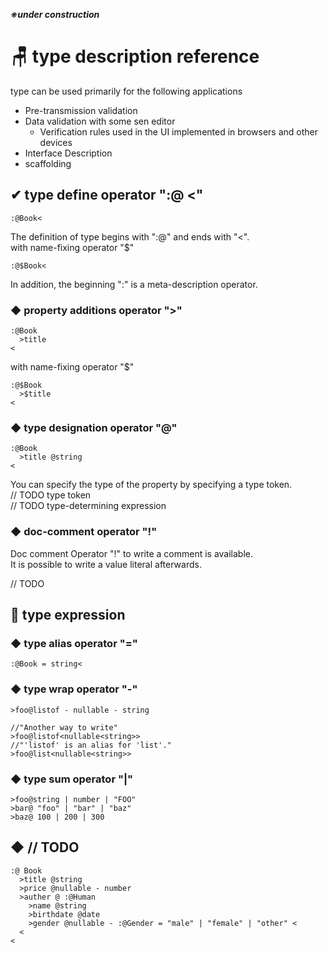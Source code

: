 ***※under construction***

# 🪑 type description reference
type can be used primarily for the following applications
- Pre-transmission validation
- Data validation with some sen editor
  - Verification rules used in the UI implemented in browsers and other devices
- Interface Description
- scaffolding

## ✔ type define operator ":@ <"
```sen
:@Book<
```
The definition of type begins with ":@" and ends with "<".  
with name-fixing operator "$"  
```sen
:@$Book<
```
In addition, the beginning ":" is a meta-description operator.

### ◆ property additions operator ">"
```sen
:@Book
  >title
<
```
with name-fixing operator "$"  
```sen
:@$Book
  >$title
<
```

### ◆ type designation operator "@"
```sen
:@Book
  >title @string
<
```
You can specify the type of the property by specifying a type token.  
// TODO type token  
// TODO type-determining expression  

### ◆ doc-comment operator "!"
Doc comment Operator "!" to write a comment is available.    
It is possible to write a value literal afterwards.  

// TODO

## 🧩 type expression

### ◆ type alias operator "="
```sen
:@Book = string<
```
### ◆ type wrap operator "-"
```sen
>foo@listof - nullable - string

//"Another way to write"
>foo@listof<nullable<string>>
//"'listof' is an alias for 'list'."
>foo@list<nullable<string>>

```

### ◆ type sum operator "|"
```sen
>foo@string | number | "FOO"
>bar@ "foo" | "bar" | "baz"
>baz@ 100 | 200 | 300
```

## ◆ // TODO 

```sen
:@ Book
  >title @string
  >price @nullable - number
  >auther @ :@Human
    >name @string
    >birthdate @date
    >gender @nullable - :@Gender = "male" | "female" | "other" <
  <
<
```




